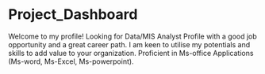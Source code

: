 # Project_Dashboard
Welcome to my profile!
Looking for Data/MIS Analyst Profile with a good job opportunity and a great career path.
I am keen to utilise my potentials and skills to add value to your organization.
Proficient in Ms-office Applications (Ms-word, Ms-Excel, Ms-powerpoint).